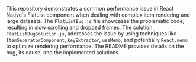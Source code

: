 This repository demonstrates a common performance issue in React Native's FlatList component when dealing with complex item rendering and large datasets. The `FlatListBug.js` file showcases the problematic code, resulting in slow scrolling and dropped frames.  The solution, `FlatListBugSolution.js`, addresses the issue by using techniques like `ItemSeparatorComponent`, `keyExtractor`, `useMemo`, and potentially `React.memo` to optimize rendering performance.  The README provides details on the bug, its cause, and the implemented solutions.